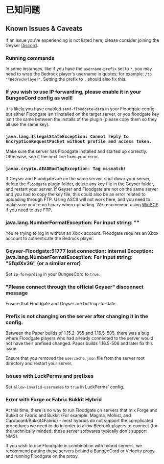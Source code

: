 # 已知问题

## Known Issues & Caveats

If an issue you're experiencing is not listed here, please consider joining the Geyser [Discord](http://discord.geysermc.org).

### Running commands

In some instances, like if you have the `username-prefix` set to `*`, you may need to wrap the Bedrock player's username in quotes; for example: `/tp "*BedrockPlayer"`. Setting the prefix to `.` should also fix this.

### If you wish to use IP forwarding, please enable it in your BungeeCord config as well!

It is likely you have enabled `send-floodgate-data` in your Floodgate config but either Floodgate isn't installed on the target server, or you floodgate key isn't the same between the installs of the plugin (please copy them so they all use the same key).

### `java.lang.IllegalStateException: Cannot reply to EncryptionRequestPacket without profile and access token.`

Make sure the server has Floodgate installed and started up correctly. Otherwise, see if the next line fixes your error.

### `javax.crypto.AEADBadTagException: Tag mismatch!`

If Geyser and Floodgate are on the same server, shut down your server, delete the `floodgate` plugin folder, delete any key file in the Geyser folder, and restart your server. If Geyser and Floodgate are not on the same server and you had to copy the key file, this could also be an error related to uploading through FTP. Using ASCII will not work here, and you need to make sure you're on binary when uploading. We recommend using [WinSCP](https://winscp.net/eng/index.php) if you need to use FTP.

### java.lang.NumberFormatException: For input string: ""

You're trying to log in without an Xbox account. Floodgate requires an Xbox account to authenticate the Bedrock player.

### Geyser-Floodgate:51777 lost connection: Internal Exception: java.lang.NumberFormatException: For input string: "SfqdXv36" (or a similar error)

Set `ip-forwarding` in your BungeeCord to `true`.

### "Please connect through the official Geyser" disconnect message

Ensure that Floodgate and Geyser are both up-to-date.

### Prefix is not changing on the server after changing it in the config.

Between the Paper builds of 1.15.2-355 and 1.16.5-505, there was a bug where Floodgate players who had already connected to the server would not have their prefixed changed. Paper builds 1.16.5-506 and later fix this issue.

Ensure that you removed the `usercache.json` file from the server root directory and restart your server.

### Issues with LuckPerms and prefixes

Set `allow-invalid-usernames` to `true` in LuckPerms' config.

### Error with Forge or Fabric Bukkit Hybrid

At this time, there is no way to run Floodgate on servers that mix Forge and Bukkit or Fabric and Bukkit (For example: Magma, Mohist, and Cardboard/Bukkit4Fabric) - most hybrids do not support the complicated procedures we need to do in order to allow Bedrock players to connect (for the technically minded: these server softwares typically don't support NMS).

If you wish to use Floodgate in combination with hybrid servers, we recommend putting these servers behind a BungeeCord or Velocity proxy, and running Floodgate on the proxy.
